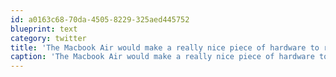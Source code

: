 ```yaml
---
id: a0163c68-70da-4505-8229-325aed445752
blueprint: text
category: twitter
title: 'The Macbook Air would make a really nice piece of hardware to run WIndows 7 on.'
caption: 'The Macbook Air would make a really nice piece of hardware to run WIndows 7 on.'
---
```

